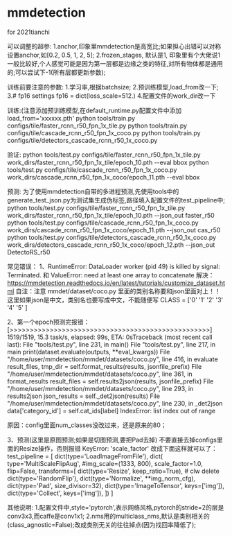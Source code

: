 # mmdetection
for 2021tianchi


可以调整的超参:
1.anchor,印象里mmdetection是高宽比;如果担心出错可以对称设置anchor,如[0.2, 0.5, 1, 2, 5];
2.frozen_stages, 默认是1, 印象里有个大佬说1一般比较好,个人感觉可能是因为第一层都是边缘之类的特征,对所有物体都是通用的;可以尝试下-1(所有层都更新参数);




训练前要注意的参数:
1.学习率,根据batchsize;
2.预训练模型,load_from改一下;
3.# fp16 settings
fp16 = dict(loss_scale=512.)
4.配置文件的work_dir改一下


训练:(注意添加预训练模型,在default_runtime.py配置文件中添加load_from='xxxxxx.pth'
python tools/train.py configs/tile/faster_rcnn_r50_fpn_1x_tile.py
python tools/train.py configs/tile/cascade_rcnn_r50_fpn_1x_coco.py
python tools/train.py configs/tile/detectors_cascade_rcnn_r50_1x_coco.py

验证:
python tools/test.py configs/tile/faster_rcnn_r50_fpn_1x_tile.py work_dirs/faster_rcnn_r50_fpn_1x_tile/epoch_10.pth --eval bbox
python tools/test.py configs/tile/cascade_rcnn_r50_fpn_1x_coco.py work_dirs/cascade_rcnn_r50_fpn_1x_coco/epoch_11.pth --eval bbox

预测:
为了使用mmdetection自带的多进程预测,先使用tools中的generate_test_json.py为测试集生成伪标签,路径填入配置文件的test_pipeline中;
python tools/test.py configs/tile/faster_rcnn_r50_fpn_1x_tile.py work_dirs/faster_rcnn_r50_fpn_1x_tile/epoch_10.pth --json_out faster_r50
python tools/test.py configs/tile/cascade_rcnn_r50_fpn_1x_coco.py work_dirs/cascade_rcnn_r50_fpn_1x_coco/epoch_11.pth --json_out cas_r50
python tools/test.py configs/tile/detectors_cascade_rcnn_r50_1x_coco.py work_dirs/detectors_cascade_rcnn_r50_1x_coco/epoch_12.pth --json_out DetectoRS_r50

常见错误：
1、RuntimeError: DataLoader worker (pid 49) is killed by signal: Terminated.
和 ValueError: need at least one array to concatenate
解决：https://mmdetection.readthedocs.io/en/latest/tutorials/customize_dataset.html
自注：注意 mmdet/dataset/coco.py 里面的类别名称要和json里面对上！！这里如果json是中文，类别名也要写成中文，不能随便写 CLASS = ['0' '1' '2' '3' '4' '5' ]


2、第一个epoch预测完报错：
[>>>>>>>>>>>>>>>>>>>>>>>>>>>>>>>>>>>>>>>>>>>>>>>>>>] 1519/1519, 15.3 task/s, elapsed: 99s, ETA:     0sTraceback (most recent call last):
  File "tools/test.py", line 231, in <module>
    main()
  File "tools/test.py", line 217, in main
    print(dataset.evaluate(outputs, **eval_kwargs))
  File "/home/user/mmdetection/mmdet/datasets/coco.py", line 416, in evaluate
    result_files, tmp_dir = self.format_results(results, jsonfile_prefix)
  File "/home/user/mmdetection/mmdet/datasets/coco.py", line 361, in format_results
    result_files = self.results2json(results, jsonfile_prefix)
  File "/home/user/mmdetection/mmdet/datasets/coco.py", line 293, in results2json
    json_results = self._det2json(results)
  File "/home/user/mmdetection/mmdet/datasets/coco.py", line 230, in _det2json
    data['category_id'] = self.cat_ids[label]
IndexError: list index out of range

原因：config里面num_classes没改过来，还是原来的80；



3、预测(这里是原图预测;如果是切图预测,要把Pad去掉)
不要直接去掉configs里面的Resize操作，否则报错
KeyError: 'scale_factor'
改成下面这样就可以了：
test_pipeline = [
    dict(type='LoadImageFromFile'),
    dict(
        type='MultiScaleFlipAug',
        #img_scale=(1333, 800),
        scale_factor=1.0,
        flip=False,
        transforms=[
            dict(type='Resize', keep_ratio=True),  # clw delete
            dict(type='RandomFlip'),
            dict(type='Normalize', **img_norm_cfg),
            dict(type='Pad', size_divisor=32),
            dict(type='ImageToTensor', keys=['img']),
            dict(type='Collect', keys=['img']),
        ])
]



其他说明:
1.配置文件中,style='pytorch',表示网络风格,pytorch的stride=2的层是conv3x3,而caffe是conv1x1;
2.nms用的multiclass_nms,默认是类别相关的(class_agnostic=False);改成类别无关的往往掉点(因为找回率降低了);



